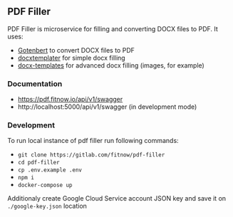 ## PDF Filler

PDF Filler is microservice for filling and converting DOCX files to PDF. It uses:

- [Gotenbert](https://github.com/thecodingmachine/gotenberg) to convert DOCX files to PDF
- [docxtemplater](https://www.npmjs.com/package/docxtemplater) for simple docx filling
- [docx-templates](https://www.npmjs.com/package/docx-templates) for advanced docx filling (images, for example)

### Documentation

- https://pdf.fitnow.io/api/v1/swagger
- http://localhost:5000/api/v1/swagger (in development mode)

### Development

To run local instance of pdf filler run following commands:

- `git clone https://gitlab.com/fitnow/pdf-filler`
- `cd pdf-filler`
- `cp .env.example .env`
- `npm i`
- `docker-compose up`

Additionaly create Google Cloud Service account JSON key and save it on `./google-key.json` location
